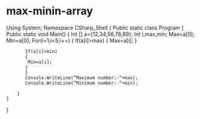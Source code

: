 # max-minin-array
Using System;
Namespace CSharp_Shell
{
    Public static class Program 
    {
        Public static void Main() 
        {
           Int [] a={12,34,56,78,89};
           Int I,max,min;
           Max=a[0];
           Min=a[0];
           For(i=1;i<5;i++)
           {
               If(a[i]>max)
           {
          	Max=a[i];
           }
           
           If(a[i]<min)
           {
          	Min=a[i];
           }
           }
           Console.WriteLine(“Maximum number:-“+max);
           Console.WriteLine(“Minimum number:-“+min);

        }
    }
}
